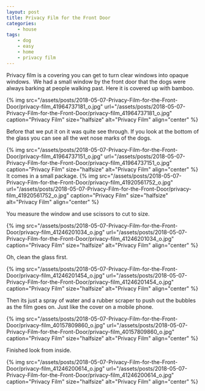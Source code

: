 ```yaml
---
layout: post
title: Privacy Film for the Front Door
categories:
    - house
tags:
    - dog
    - easy
    - home
    - privacy film
---
```


Privacy film is a covering you can get to turn clear windows into opaque windows.  We had a small window by the front door that the dogs were always barking at people walking past. Here it is covered up with bamboo.

{% img src="/assets/posts/2018-05-07-Privacy-Film-for-the-Front-Door/privacy-film_41964737181_o.jpg" url="/assets/posts/2018-05-07-Privacy-Film-for-the-Front-Door/privacy-film_41964737181_o.jpg" caption="Privacy Film" size="halfsize" alt="Privacy Film" align="center" %}

Before that we put it on it was quite see through. If you look at the bottom of the glass you can see all the wet nose marks of the dogs.

{% img src="/assets/posts/2018-05-07-Privacy-Film-for-the-Front-Door/privacy-film_41964737151_o.jpg" url="/assets/posts/2018-05-07-Privacy-Film-for-the-Front-Door/privacy-film_41964737151_o.jpg" caption="Privacy Film" size="halfsize" alt="Privacy Film" align="center" %}
It comes in a small package.
{% img src="/assets/posts/2018-05-07-Privacy-Film-for-the-Front-Door/privacy-film_41920561752_o.jpg" url="/assets/posts/2018-05-07-Privacy-Film-for-the-Front-Door/privacy-film_41920561752_o.jpg" caption="Privacy Film" size="halfsize" alt="Privacy Film" align="center" %}

You measure the window and use scissors to cut to size.

{% img src="/assets/posts/2018-05-07-Privacy-Film-for-the-Front-Door/privacy-film_41246201034_o.jpg" url="/assets/posts/2018-05-07-Privacy-Film-for-the-Front-Door/privacy-film_41246201034_o.jpg" caption="Privacy Film" size="halfsize" alt="Privacy Film" align="center" %}

Oh, clean the glass first.

{% img src="/assets/posts/2018-05-07-Privacy-Film-for-the-Front-Door/privacy-film_41246201454_o.jpg" url="/assets/posts/2018-05-07-Privacy-Film-for-the-Front-Door/privacy-film_41246201454_o.jpg" caption="Privacy Film" size="halfsize" alt="Privacy Film" align="center" %}

Then its just a spray of water and a rubber scraper to push out the bubbles as the film goes on. Just like the cover on a mobile phone.

{% img src="/assets/posts/2018-05-07-Privacy-Film-for-the-Front-Door/privacy-film_40157809860_o.jpg" url="/assets/posts/2018-05-07-Privacy-Film-for-the-Front-Door/privacy-film_40157809860_o.jpg" caption="Privacy Film" size="halfsize" alt="Privacy Film" align="center" %}

Finished look from inside.

{% img src="/assets/posts/2018-05-07-Privacy-Film-for-the-Front-Door/privacy-film_41246200614_o.jpg" url="/assets/posts/2018-05-07-Privacy-Film-for-the-Front-Door/privacy-film_41246200614_o.jpg" caption="Privacy Film" size="halfsize" alt="Privacy Film" align="center" %}